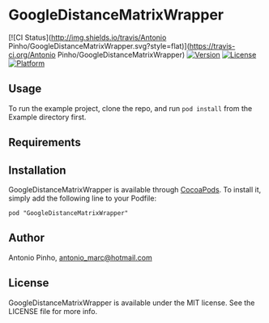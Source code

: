 # GoogleDistanceMatrixWrapper

[![CI Status](http://img.shields.io/travis/Antonio Pinho/GoogleDistanceMatrixWrapper.svg?style=flat)](https://travis-ci.org/Antonio Pinho/GoogleDistanceMatrixWrapper)
[![Version](https://img.shields.io/cocoapods/v/GoogleDistanceMatrixWrapper.svg?style=flat)](http://cocoadocs.org/docsets/GoogleDistanceMatrixWrapper)
[![License](https://img.shields.io/cocoapods/l/GoogleDistanceMatrixWrapper.svg?style=flat)](http://cocoadocs.org/docsets/GoogleDistanceMatrixWrapper)
[![Platform](https://img.shields.io/cocoapods/p/GoogleDistanceMatrixWrapper.svg?style=flat)](http://cocoadocs.org/docsets/GoogleDistanceMatrixWrapper)

## Usage

To run the example project, clone the repo, and run `pod install` from the Example directory first.

## Requirements

## Installation

GoogleDistanceMatrixWrapper is available through [CocoaPods](http://cocoapods.org). To install
it, simply add the following line to your Podfile:

    pod "GoogleDistanceMatrixWrapper"

## Author

Antonio Pinho, antonio_marc@hotmail.com

## License

GoogleDistanceMatrixWrapper is available under the MIT license. See the LICENSE file for more info.

